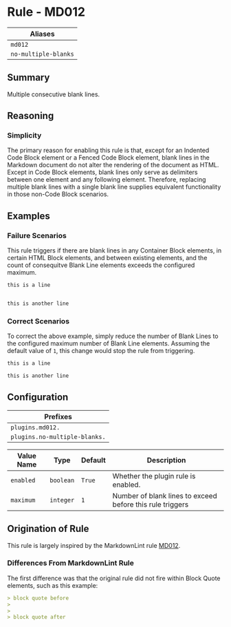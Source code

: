 # Rule - MD012

| Aliases |
| --- |
| `md012` |
| `no-multiple-blanks` |

## Summary

Multiple consecutive blank lines.

## Reasoning

### Simplicity

The primary reason for enabling this rule is that, except for an
Indented Code Block element or a Fenced Code Block element, blank lines in
the Markdown document do not alter the rendering of the document as HTML. Except
in Code Block elements, blank lines only serve as delimiters between one element
and any following element.  Therefore, replacing multiple blank lines with a
single blank line supplies equivalent functionality in those non-Code Block scenarios.

## Examples

### Failure Scenarios

This rule triggers if there are blank lines in any Container Block elements, in
certain HTML Block elements, and between existing elements, and the count of
consequitve Blank Line elements exceeds the configured maximum.

```Markdown
this is a line


this is another line
```

### Correct Scenarios

To correct the above example, simply reduce the number of Blank Lines to
the configured maximum number of Blank Line elements.  Assuming the default
value of `1`, this change would stop the rule from triggering.

```Markdown
this is a line

this is another line
```

## Configuration

| Prefixes |
| --- |
| `plugins.md012.` |
| `plugins.no-multiple-blanks.` |

| Value Name | Type | Default | Description |
| -- | -- | -- | -- |
| `enabled` | `boolean` | `True` | Whether the plugin rule is enabled. |
| `maximum` | `integer` | `1` | Number of blank lines to exceed before this rule triggers |

## Origination of Rule

This rule is largely inspired by the MarkdownLint rule
[MD012](https://github.com/DavidAnson/markdownlint/blob/main/doc/Rules.md#md012---multiple-consecutive-blank-lines).

### Differences From MarkdownLint Rule

The first difference was that the original rule did not fire within Block Quote elements, such
as this example:

```Markdown
> block quote before
>
>
> block quote after
```
